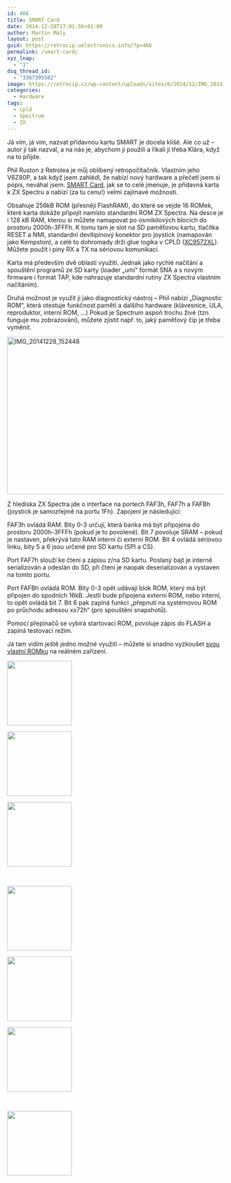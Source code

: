 ```yaml
---
id: 466
title: SMART Card
date: 2014-12-28T17:01:56+01:00
author: Martin Maly
layout: post
guid: https://retrocip.uelectronics.info/?p=466
permalink: /smart-card/
xyz_lnap:
  - "1"
dsq_thread_id:
  - "3367395582"
image: https://retrocip.cz/wp-content/uploads/sites/6/2014/12/IMG_20141228_152347-1140x198.jpg
categories:
  - Hardware
tags:
  - cpld
  - Spectrum
  - ZX
---
```

Já vím, já vím, nazvat přídavnou kartu SMART je docela klišé. Ale co už &#8211; autor ji tak nazval, a na nás je, abychom ji použili a říkali jí třeba Klára, když na to přijde.

<!--more-->

Phil Ruston z Retrolea je můj oblíbený retropočítačník. Vlastním jeho V6Z80P, a tak když jsem zahlédl, že nabízí nový hardware a přečetl jsem si popis, neváhal jsem. [SMART Card](https://www.retroleum.co.uk/smart-card-for-zx-spectrum/), jak se to celé jmenuje, je přídavná karta k ZX Spectru a nabízí (za tu cenu!) velmi zajímavé možnosti.

Obsahuje 256kB ROM (přesněji FlashRAM), do které se vejde 16 ROMek, které karta dokáže připojit namísto standardní ROM ZX Spectra. Na desce je i 128 kB RAM, kterou si můžete namapovat po osmikilových blocích do prostoru 2000h-3FFFh. K tomu tam je slot na SD paměťovou kartu, tlačítka RESET a NMI, standardní devítipinový konektor pro joystick (namapován jako Kempston), a celé to dohromady drží glue logika v CPLD ([XC9572XL](https://www.xilinx.com/support/documentation/data_sheets/ds057.pdf)). Můžete použít i piny RX a TX na sériovou komunikaci.

Karta má především dvě oblasti využití. Jednak jako rychlé načítání a spouštění programů ze SD karty (loader &#8222;umí&#8220; formát SNA a s novým firmware i formát TAP, kde nahrazuje standardní rutiny ZX Spectra vlastním načítáním).

Druhá možnost je využít ji jako diagnostický nástroj &#8211; Phil nabízí &#8222;Diagnostic ROM&#8220;, která otestuje funkčnost pamětí a dalšího hardware (klávesnice, ULA, reproduktor, interní ROM, &#8230;) Pokud je Spectrum aspoň trochu živé (tzn. funguje mu zobrazování), můžete zjistit např. to, jaký paměťový čip je třeba vyměnit.

<img loading="lazy" class="aligncenter size-medium wp-image-471" src="https://retrocip.uelectronics.info/wp-content/uploads/sites/6/2014/12/IMG_20141228_152448-650x366.jpg" alt="IMG_20141228_152448" width="650" height="366" srcset="https://retrocip.cz/wp-content/uploads/sites/6/2014/12/IMG_20141228_152448-650x366.jpg 650w, https://retrocip.cz/wp-content/uploads/sites/6/2014/12/IMG_20141228_152448-1024x576.jpg 1024w" sizes="(max-width: 650px) 100vw, 650px" /> 

Z hlediska ZX Spectra jde o interface na portech FAF3h, FAF7h a FAFBh (joystick je samozřejmě na portu 1Fh). Zapojení je následující:

FAF3h ovládá RAM. Bity 0-3 určují, která banka má být připojena do prostoru 2000h-3FFFh (pokud je to povolené). Bit 7 povoluje SRAM &#8211; pokud je nastaven, překrývá tato RAM interní či externí ROM. Bit 4 ovládá sériovou linku, bity 5 a 6 jsou určené pro SD kartu (SPI a CS).

Port FAF7h slouží ke čtení a zápisu z/na SD kartu. Poslaný bajt je interně serializován a odeslán do SD, při čtení je naopak deserializován a vystaven na tomto portu.

Port FAFBh ovládá ROM. Bity 0-3 opět udávají blok ROM, který má být připojen do spodních 16kB. Jestli bude připojena externí ROM, nebo interní, to opět ovládá bit 7. Bit 6 pak zapíná funkci &#8222;přepnutí na systémovou ROM po průchodu adresou xx72h&#8220; (pro spouštění snapshotů).

Pomocí přepínačů se vybírá startovací ROM, povoluje zápis do FLASH a zapíná testovací režim.

Já tam vidím ještě jedno možné využití &#8211; můžete si snadno vyzkoušet [svou vlastní ROMku](https://retrocip.uelectronics.info/uplne-alternativni-spectrum/ "Úplně alternativní Spectrum") na reálném zařízení.

<div id='gallery-6' class='gallery galleryid-466 gallery-columns-3 gallery-size-thumbnail gallery1'>
  <dl class="gallery-item">
    <dt class="gallery-icon">
      <a href="https://retrocip.cz/wp-content/uploads/sites/6/2014/12/IMG_20141228_152347.jpg" title="" class="highslide" onclick="return hs.expand(this,{captionId:'caption474'})"><img src="https://retrocip.cz/wp-content/uploads/sites/6/2014/12/IMG_20141228_152347-150x150.jpg" width="150" height="150" alt="" /></a>
    </dt>
  </dl>
  
  <dl class="gallery-item">
    <dt class="gallery-icon">
      <a href="https://retrocip.cz/wp-content/uploads/sites/6/2014/12/IMG_20141228_152409.jpg" title="" class="highslide" onclick="return hs.expand(this,{captionId:'caption473'})"><img src="https://retrocip.cz/wp-content/uploads/sites/6/2014/12/IMG_20141228_152409-150x150.jpg" width="150" height="150" alt="" /></a>
    </dt>
  </dl>
  
  <dl class="gallery-item">
    <dt class="gallery-icon">
      <a href="https://retrocip.cz/wp-content/uploads/sites/6/2014/12/IMG_20141228_152423.jpg" title="" class="highslide" onclick="return hs.expand(this,{captionId:'caption472'})"><img src="https://retrocip.cz/wp-content/uploads/sites/6/2014/12/IMG_20141228_152423-150x150.jpg" width="150" height="150" alt="" /></a>
    </dt>
  </dl>
  
  <br style="clear: both" />
  
  <dl class="gallery-item">
    <dt class="gallery-icon">
      <a href="https://retrocip.cz/wp-content/uploads/sites/6/2014/12/IMG_20141228_152448.jpg" title="" class="highslide" onclick="return hs.expand(this,{captionId:'caption471'})"><img src="https://retrocip.cz/wp-content/uploads/sites/6/2014/12/IMG_20141228_152448-150x150.jpg" width="150" height="150" alt="" /></a>
    </dt>
  </dl>
  
  <dl class="gallery-item">
    <dt class="gallery-icon">
      <a href="https://retrocip.cz/wp-content/uploads/sites/6/2014/12/IMG_20141228_152458.jpg" title="" class="highslide" onclick="return hs.expand(this,{captionId:'caption470'})"><img src="https://retrocip.cz/wp-content/uploads/sites/6/2014/12/IMG_20141228_152458-150x150.jpg" width="150" height="150" alt="" /></a>
    </dt>
  </dl>
  
  <dl class="gallery-item">
    <dt class="gallery-icon">
      <a href="https://retrocip.cz/wp-content/uploads/sites/6/2014/12/IMG_20141228_152541.jpg" title="" class="highslide" onclick="return hs.expand(this,{captionId:'caption468'})"><img src="https://retrocip.cz/wp-content/uploads/sites/6/2014/12/IMG_20141228_152541-150x150.jpg" width="150" height="150" alt="" /></a>
    </dt>
  </dl>
  
  <br style="clear: both" />
  
  <dl class="gallery-item">
    <dt class="gallery-icon">
      <a href="https://retrocip.cz/wp-content/uploads/sites/6/2014/12/IMG_20141228_152612.jpg" title="" class="highslide" onclick="return hs.expand(this,{captionId:'caption467'})"><img src="https://retrocip.cz/wp-content/uploads/sites/6/2014/12/IMG_20141228_152612-150x150.jpg" width="150" height="150" alt="" /></a>
    </dt>
  </dl>
  
  <br style='clear: both' />
</div>